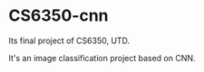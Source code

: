 # CS6350-cnn

Its final project of CS6350, UTD.

It's an image classification project based on CNN.
